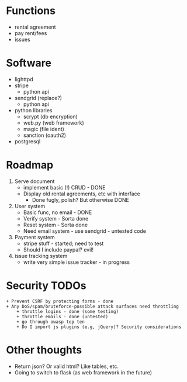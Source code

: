 # Functions
* rental agreement
* pay rent/fees
* issues

# Software
* lighttpd
* stripe
    + python api
* sendgrid (replace?)
    + python api
* python libraries
    + scrypt (db encryption)
    + web.py (web framework)
    + magic (file ident)
    + sanction (oauth2)
* postgresql

# Roadmap
1. Serve document
    + implement basic (!) CRUD - DONE
    + Display old rental agreements, etc with interface
        + Done fugly, polish? But otherwise DONE
2. User system
    + Basic func, no email - DONE
    + Verify system - Sorta done
    + Reset system - Sorta done
    + Need email system - use sendgrid - untested code
3. Payment system
    + stripe stuff - started; need to test
    + Should I include paypal? evil!
4. issue tracking system
    + write very simple issue tracker - in progress

# Security TODOs
    + Prevent CSRF by protecting forms - done
    + Any DoS/spam/bruteforce-possible attack surfaces need throttling
        + throttle logins - done (some testing)
        + throttle emails - done (untested)
        + go through owasp top ten
        + Do I import js plugins (e.g, jQuery)? Security considerations

# Other thoughts
+ Return json? Or valid html? Like tables, etc.
+ Going to switch to flask (as web framework in the future)
